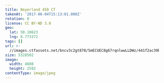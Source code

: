 ```yaml
---
title: Beyerland 450 CT
takenAt: '2017-06-04T15:13:01.000Z'
rotation: 0
license: CC BY-ND 3.0
geo:
  lat: 50.10623
  lng: 8.773372
tags: []
url: >-
  //images.ctfassets.net/bncv3c2gt878/5mECUEC8g67rqnlwwLLDWz/441f2ac39be31099c123b18bc61c9217/beyerland-450-ct_34708060800_o
size: 5328502
image:
  width: 4608
  height: 2592
contentType: image/jpeg
---
```


